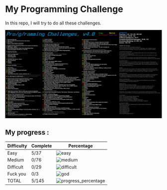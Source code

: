 [challenge_img]: programming_challenges.png
[progress_percentage]: https://us-central1-progress-markdown.cloudfunctions.net/progress/3

[easy]:https://us-central1-progress-markdown.cloudfunctions.net/progress/13
[medium]:https://us-central1-progress-markdown.cloudfunctions.net/progress/0
[difficult]:https://us-central1-progress-markdown.cloudfunctions.net/progress/0
[god]:https://us-central1-progress-markdown.cloudfunctions.net/progress/0

# My Programming Challenge

In this repo, I will try to do all these challenges.

![challenge_img]


## My progress : 

| Difficulty | Complete | Percentage             |
| ---------- | -------- | ---------------------- |
| Easy       |   5/37   | ![easy]                |
| Medium     |   0/76   | ![medium]              |
| Difficult  |   0/29   | ![difficult]           |
| Fuck you   |   0/3    | ![god]                 |
| TOTAL      |   5/145  | ![progress_percentage] |


